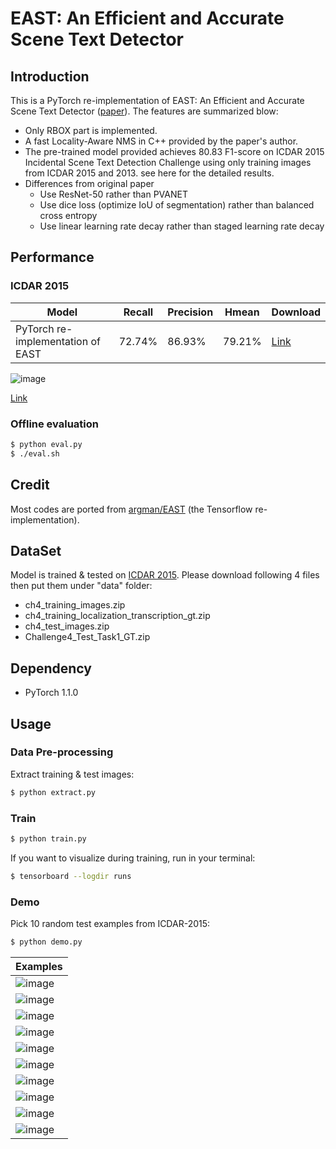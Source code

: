 # EAST: An Efficient and Accurate Scene Text Detector

## Introduction

This is a PyTorch re-implementation of EAST: An Efficient and Accurate Scene Text Detector ([paper](https://arxiv.org/abs/1704.03155)). The features are summarized blow:

- Only RBOX part is implemented.
- A fast Locality-Aware NMS in C++ provided by the paper's author.
- The pre-trained model provided achieves 80.83 F1-score on ICDAR 2015 Incidental Scene Text Detection Challenge using only training images from ICDAR 2015 and 2013. see here for the detailed results.
- Differences from original paper
    - Use ResNet-50 rather than PVANET
    - Use dice loss (optimize IoU of segmentation) rather than balanced cross entropy
    - Use linear learning rate decay rather than staged learning rate decay

## Performance

### ICDAR 2015 

|Model|Recall|Precision|Hmean|Download|
|---|---|---|---|---|
|PyTorch re-implementation of EAST|72.74%|86.93%|79.21%|[Link](https://github.com/foamliu/EAST/releases/download/v1.0/BEST_checkpoint.tar)

![image](https://github.com/foamliu/EAST/raw/master/images/Results_IoU.png)

[Link](https://rrc.cvc.uab.es/?ch=4&com=evaluation&view=method_info&task=1&m=61493)

### Offline evaluation

```bash
$ python eval.py
$ ./eval.sh

```

## Credit
Most codes are ported from [argman/EAST](https://github.com/argman/EAST) (the Tensorflow re-implementation).

## DataSet

Model is trained & tested on [ICDAR 2015](http://rrc.cvc.uab.es/?ch=4&com=downloads). Please download following 4 files then put them under "data" folder:
- ch4_training_images.zip
- ch4_training_localization_transcription_gt.zip
- ch4_test_images.zip
- Challenge4_Test_Task1_GT.zip


## Dependency

- PyTorch 1.1.0

## Usage
### Data Pre-processing
Extract training & test images:
```bash
$ python extract.py
```

### Train
```bash
$ python train.py
```

If you want to visualize during training, run in your terminal:
```bash
$ tensorboard --logdir runs
```

### Demo
Pick 10 random test examples from ICDAR-2015:
```bash
$ python demo.py
```

Examples|
|----|
|![image](https://github.com/foamliu/EAST/raw/master/images/out_0.jpg)
|![image](https://github.com/foamliu/EAST/raw/master/images/out_1.jpg)
|![image](https://github.com/foamliu/EAST/raw/master/images/out_2.jpg)
|![image](https://github.com/foamliu/EAST/raw/master/images/out_3.jpg)
|![image](https://github.com/foamliu/EAST/raw/master/images/out_4.jpg)
|![image](https://github.com/foamliu/EAST/raw/master/images/out_5.jpg)
|![image](https://github.com/foamliu/EAST/raw/master/images/out_6.jpg)
|![image](https://github.com/foamliu/EAST/raw/master/images/out_7.jpg)
|![image](https://github.com/foamliu/EAST/raw/master/images/out_8.jpg)
|![image](https://github.com/foamliu/EAST/raw/master/images/out_9.jpg)
